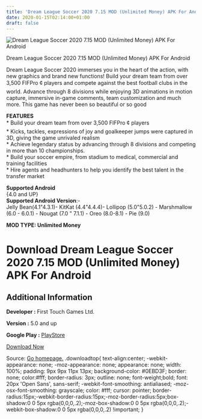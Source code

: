 ```yaml
---
title: 'Dream League Soccer 2020 7.15 MOD (Unlimited Money) APK For Android'
date: 2020-01-15T02:14:00+01:00
draft: false
---
```


![Dream League Soccer 2020 7.15 MOD (Unlimited Money) APK For Android](https://i0.wp.com/apkhome.net/wp-content/uploads/2020/01/Dream-League-Soccer-2020-7.15-MOD-Unlimited-Money.png "Dream League Soccer 2020 7.15 MOD (Unlimited Money) APK For Android")

  

Dream League Soccer 2020 7.15 MOD (Unlimited Money) APK For Android

Dream League Soccer 2020 immerses you in the heart of the action, with new graphics and brand new functions! Build your dream team from over 3,500 FIFPro ¢ players and compete against the best football clubs in the world. Advance through 8 divisions while enjoying 3D animations in motion capture, immersive in-game comments, team customization and much more. This game has never been so beautiful or so good

**FEATURES**  
\* Build your dream team from over 3,500 FIFPro ¢ players  
\* Kicks, tackles, expressions of joy and goalkeeper jumps were captured in 3D, giving the game unrivaled realism  
\* Achieve legendary status by advancing through 8 divisions and competing in more than 10 championships.  
\* Build your soccer empire, from stadium to medical, commercial and training facilities  
\* Hire agents and headhunters to help you identify the best talent in the transfer market

**Supported Android**  
{4.0 and UP}  
**Supported Android Version**:-  
Jelly Bean(4.1"4.3.1)- KitKat (4.4"4.4.4)- Lollipop (5.0"5.0.2) - Marshmallow (6.0 - 6.0.1) - Nougat (7.0 " 7.1.1) - Oreo (8.0-8.1) - Pie (9.0)

**MOD TYPE: Unlimited Money**

Download Dream League Soccer 2020 7.15 MOD (Unlimited Money) APK For Android
============================================================================

Additional Information
----------------------

**Developer :** First Touch Games Ltd.

**Version :** 5.0 and up

**Google Play :** [PlayStore](https://play.google.com/store/apps/details?id=com.firsttouchgames.dls7)

  

[Download Now](https://store4app.co/post/dream-league-soccer-2020-7-15-mod-unlimited-money-apk-for-android_1579021525)

  
Source: [Go homepage.](https://store4app.co/post/dream-league-soccer-2020-7-15-mod-unlimited-money-apk-for-android_1579021525) .downloadtop{ text-align:center; -webkit-appearance: none; -moz-appearance: none; appearance: none; width: 100%; padding: 9px 9px 11px 13px; background-color: #0EBD3F; border: none; color:#fff; border-radius: 3px; outline: none; font-weight;bold; font: 20px 'Open Sans', sans-serif; -webkit-font-smoothing: antialiased; -moz-osx-font-smoothing: grayscale; color: #fff; cursor: pointer; border-radius:15px;-webkit-border-radius:15px;-moz-border-radius:5px;box-shadow:0 0 5px rgba(0,0,0,.2);-moz-box-shadow:0 0 5px rgba(0,0,0,.2);-webkit-box-shadow:0 0 5px rgba(0,0,0,.2) !important; }